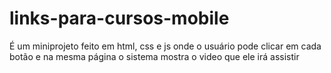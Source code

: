 # links-para-cursos-mobile
É um miniprojeto feito em html, css e js onde o usuário pode clicar em cada botão e na mesma página o sistema mostra o video que ele irá assistir
